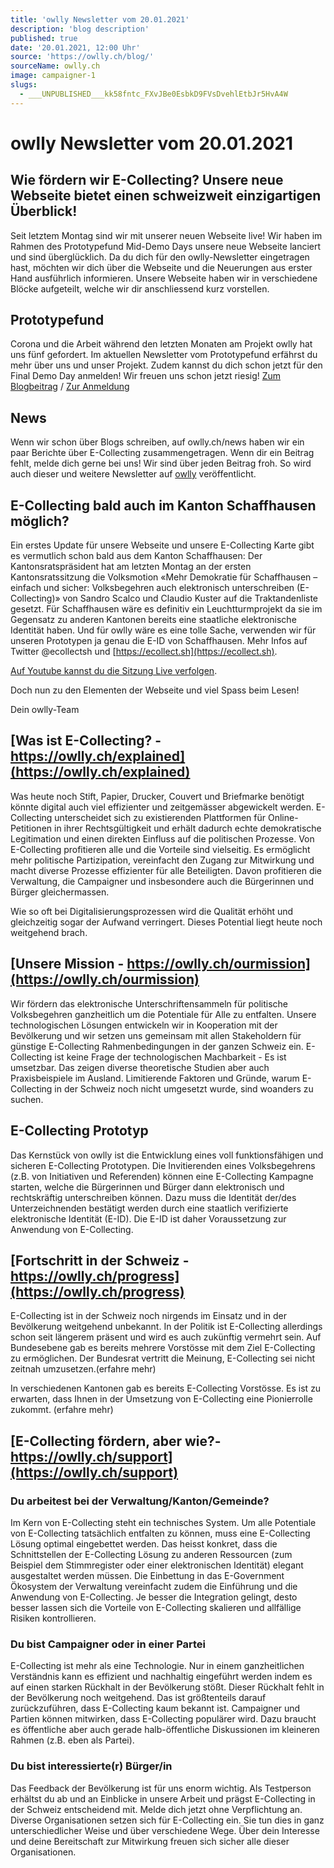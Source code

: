 ```yaml
---
title: 'owlly Newsletter vom 20.01.2021'
description: 'blog description'
published: true
date: '20.01.2021, 12:00 Uhr'
source: 'https://owlly.ch/blog/'
sourceName: owlly.ch
image: campaigner-1
slugs:
  - ___UNPUBLISHED___kk58fntc_FXvJBe0EsbkD9FVsDvehlEtbJr5HvA4W
---
```


# owlly Newsletter vom 20.01.2021

## Wie fördern wir E-Collecting? Unsere neue Webseite bietet einen schweizweit einzigartigen Überblick!

Seit letztem Montag sind wir mit unserer neuen Webseite live! Wir haben im Rahmen des Prototypefund Mid-Demo Days unsere neue Webseite lanciert und sind überglücklich. Da du dich für den owlly-Newsletter eingetragen hast, möchten wir dich über die Webseite und die Neuerungen aus erster Hand ausführlich informieren. Unsere Webseite haben wir in verschiedene Blöcke aufgeteilt, welche wir dir anschliessend kurz vorstellen.

## Prototypefund

Corona und die Arbeit während den letzten Monaten am Projekt owlly hat uns fünf gefordert. Im aktuellen Newsletter vom Prototypefund erfährst du mehr über uns und unser Projekt. Zudem kannst du dich schon jetzt für den Final Demo Day anmelden! Wir freuen uns schon jetzt riesig!
[Zum Blogbeitrag](https://prototypefund.opendata.ch/2021/01/18/die-schweizer-demokratie-ins-21-jahrhundert-begleiten/) / [Zur Anmeldung](https://subscribe.newsletter2go.com/?n2g=phn6whjn-bnge6m07-16z)

## News

Wenn wir schon über Blogs schreiben, auf owlly.ch/news haben wir ein paar Berichte über E-Collecting zusammengetragen. Wenn dir ein Beitrag fehlt, melde dich gerne bei uns! Wir sind über jeden Beitrag froh. So wird auch dieser und weitere Newsletter auf [owlly](https://owlly.ch/blog/20210120_owlly-newsletter-vom-20.01.2021) veröffentlicht.

## E-Collecting bald auch im Kanton Schaffhausen möglich?

Ein erstes Update für unsere Webseite und unsere E-Collecting Karte gibt es vermutlich schon bald aus dem Kanton Schaffhausen: Der Kantonsratspräsident hat am letzten Montag an der ersten Kantonsratssitzung die Volksmotion «Mehr Demokratie für Schaffhausen – einfach und sicher: Volksbegehren auch elektronisch unterschreiben (E-Collecting)» von Sandro Scalco und Claudio Kuster auf die Traktandenliste gesetzt. Für Schaffhausen wäre es definitiv ein Leuchtturmprojekt da sie im Gegensatz zu anderen Kantonen bereits eine staatliche elektronische Identität haben. Und für owlly wäre es eine tolle Sache, verwenden wir für unseren Prototypen ja genau die E-ID von Schaffhausen.
Mehr Infos auf Twitter @ecollectsh und [https://ecollect.sh](https://ecollect.sh).

[Auf Youtube kannst du die Sitzung Live verfolgen](https://www.youtube.com/watch?v=UJsPVXV-XZc).

Doch nun zu den Elementen der Webseite und viel Spass beim Lesen!

Dein owlly-Team

## [Was ist E-Collecting? - https://owlly.ch/explained](https://owlly.ch/explained)

Was heute noch Stift, Papier, Drucker, Couvert und Briefmarke benötigt könnte digital auch viel effizienter und zeitgemässer abgewickelt werden. E-Collecting unterscheidet sich zu existierenden Plattformen für Online-Petitionen in ihrer Rechtsgültigkeit und erhält dadurch echte demokratische Legitimation und einen direkten Einfluss auf die politischen Prozesse.
Von E-Collecting profitieren alle und die Vorteile sind vielseitig. Es ermöglicht mehr politische Partizipation, vereinfacht den Zugang zur Mitwirkung und macht diverse Prozesse effizienter für alle Beteiligten. Davon profitieren die Verwaltung, die Campaigner und insbesondere auch die Bürgerinnen und Bürger gleichermassen.

Wie so oft bei Digitalisierungsprozessen wird die Qualität erhöht und gleichzeitig sogar der Aufwand verringert. Dieses Potential liegt heute noch weitgehend brach.

## [Unsere Mission - https://owlly.ch/ourmission](https://owlly.ch/ourmission)

Wir fördern das elektronische Unterschriftensammeln für politische Volksbegehren ganzheitlich um die Potentiale für Alle zu entfalten. Unsere technologischen Lösungen entwickeln wir in Kooperation mit der Bevölkerung und wir setzen uns gemeinsam mit allen Stakeholdern für günstige E-Collecting Rahmenbedingungen in der ganzen Schweiz ein.
E-Collecting ist keine Frage der technologischen Machbarkeit - Es ist umsetzbar. Das zeigen diverse theoretische Studien aber auch Praxisbeispiele im Ausland. Limitierende Faktoren und Gründe, warum E-Collecting in der Schweiz noch nicht umgesetzt wurde, sind woanders zu suchen.

## E-Collecting Prototyp

Das Kernstück von owlly ist die Entwicklung eines voll funktionsfähigen und sicheren E-Collecting Prototypen. Die Invitierenden eines Volksbegehrens (z.B. von Initiativen und Referenden) können eine E-Collecting Kampagne starten, welche die Bürgerinnen und Bürger dann elektronisch und rechtskräftig unterschreiben können. Dazu muss die Identität der/des Unterzeichnenden bestätigt werden durch eine staatlich verifizierte elektronische Identität (E-ID). Die E-ID ist daher Voraussetzung zur Anwendung von E-Collecting.

## [Fortschritt in der Schweiz - https://owlly.ch/progress](https://owlly.ch/progress)

E-Collecting ist in der Schweiz noch nirgends im Einsatz und in der Bevölkerung weitgehend unbekannt. In der Politik ist E-Collecting allerdings schon seit längerem präsent und wird es auch zukünftig vermehrt sein.
Auf Bundesebene gab es bereits mehrere Vorstösse mit dem Ziel E-Collecting zu ermöglichen. Der Bundesrat vertritt die Meinung, E-Collecting sei nicht zeitnah umzusetzen.(erfahre mehr)

In verschiedenen Kantonen gab es bereits E-Collecting Vorstösse. Es ist zu erwarten, dass Ihnen in der Umsetzung von E-Collecting eine Pionierrolle zukommt. (erfahre mehr)

## [E-Collecting fördern, aber wie?- https://owlly.ch/support](https://owlly.ch/support)

### Du arbeitest bei der Verwaltung/Kanton/Gemeinde?

Im Kern von E-Collecting steht ein technisches System. Um alle Potentiale von E-Collecting tatsächlich entfalten zu können, muss eine E-Collecting Lösung optimal eingebettet werden. Das heisst konkret, dass die Schnittstellen der E-Collecting Lösung zu anderen Ressourcen (zum Beispiel dem Stimmregister oder einer elektronischen Identität) elegant ausgestaltet werden müssen. Die Einbettung in das E-Government Ökosystem der Verwaltung vereinfacht zudem die Einführung und die Anwendung von E-Collecting. Je besser die Integration gelingt, desto besser lassen sich die Vorteile von E-Collecting skalieren und allfällige Risiken kontrollieren.

### Du bist Campaigner oder in einer Partei

E-Collecting ist mehr als eine Technologie. Nur in einem ganzheitlichen Verständnis kann es effizient und nachhaltig eingeführt werden indem es auf einen starken Rückhalt in der Bevölkerung stößt. Dieser Rückhalt fehlt in der Bevölkerung noch weitgehend. Das ist größtenteils darauf zurückzuführen, dass E-Collecting kaum bekannt ist. Campaigner und Partien können mitwirken, dass E-Collecting populärer wird. Dazu braucht es öffentliche aber auch gerade halb-öffentliche Diskussionen im kleineren Rahmen (z.B. eben als Partei).

### Du bist interessierte(r) Bürger/in

Das Feedback der Bevölkerung ist für uns enorm wichtig. Als Testperson erhältst du ab und an Einblicke in unsere Arbeit und prägst E-Collecting in der Schweiz entscheidend mit. Melde dich jetzt ohne Verpflichtung an.
Diverse Organisationen setzen sich für E-Collecting ein. Sie tun dies in ganz unterschiedlicher Weise und über verschiedene Wege. Über dein Interesse und deine Bereitschaft zur Mitwirkung freuen sich sicher alle dieser Organisationen.
